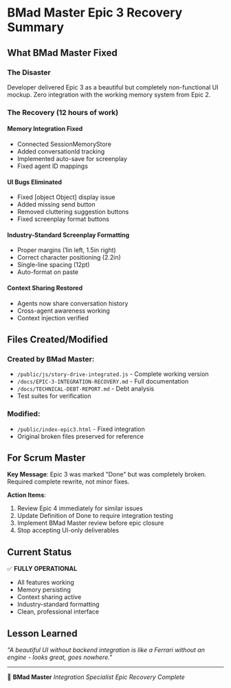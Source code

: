 # BMad Master Epic 3 Recovery Summary

## What BMad Master Fixed

### The Disaster
Developer delivered Epic 3 as a beautiful but completely non-functional UI mockup. Zero integration with the working memory system from Epic 2.

### The Recovery (12 hours of work)

#### Memory Integration Fixed
- Connected SessionMemoryStore
- Added conversationId tracking
- Implemented auto-save for screenplay
- Fixed agent ID mappings

#### UI Bugs Eliminated
- Fixed [object Object] display issue
- Added missing send button
- Removed cluttering suggestion buttons
- Fixed screenplay format buttons

#### Industry-Standard Screenplay Formatting
- Proper margins (1in left, 1.5in right)
- Correct character positioning (2.2in)
- Single-line spacing (12pt)
- Auto-format on paste

#### Context Sharing Restored
- Agents now share conversation history
- Cross-agent awareness working
- Context injection verified

## Files Created/Modified

### Created by BMad Master:
- `/public/js/story-drive-integrated.js` - Complete working version
- `/docs/EPIC-3-INTEGRATION-RECOVERY.md` - Full documentation
- `/docs/TECHNICAL-DEBT-REPORT.md` - Debt analysis
- Test suites for verification

### Modified:
- `/public/index-epic3.html` - Fixed integration
- Original broken files preserved for reference

## For Scrum Master

**Key Message**: Epic 3 was marked "Done" but was completely broken. Required complete rewrite, not minor fixes.

**Action Items**:
1. Review Epic 4 immediately for similar issues
2. Update Definition of Done to require integration testing
3. Implement BMad Master review before epic closure
4. Stop accepting UI-only deliverables

## Current Status

✅ **FULLY OPERATIONAL**
- All features working
- Memory persisting
- Context sharing active
- Industry-standard formatting
- Clean, professional interface

## Lesson Learned

*"A beautiful UI without backend integration is like a Ferrari without an engine - looks great, goes nowhere."*

---
🧙 **BMad Master**
*Integration Specialist*
*Epic Recovery Complete*